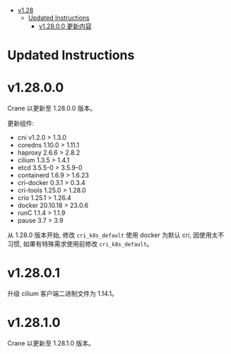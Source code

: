 - [v1.28](#v128)
  - [Updated Instructions](#updated-instructions)
    - [v1.28.0.0 更新内容](#v12800)


# Updated Instructions

# v1.28.0.0

Crane 以更新至 1.28.0.0 版本。

更新组件:
  * cni v1.2.0 > 1.3.0
  * coredns 1.10.0 > 1.11.1
  * haproxy 2.6.6 > 2.8.2
  * cilium 1.3.5 > 1.4.1
  * etcd 3.5.5-0 > 3.5.9-0
  * containerd 1.6.9 > 1.6.23
  * cri-docker 0.3.1 > 0.3.4
  * cri-tools 1.25.0 > 1.28.0
  * crio 1.25.1 > 1.26.4
  * docker 20.10.18 > 23.0.6
  * runC 1.1.4 > 1.1.9
  * pause 3.7 > 3.9

从 1.28.0 版本开始, 修改 `cri_k8s_default` 使用 docker 为默认 cri, 因使用太不习惯, 如果有特殊需求使用前修改 `cri_k8s_default`。

# v1.28.0.1

升级 cilium 客户端二进制文件为 1.14.1。

# v1.28.1.0

Crane 以更新至 1.28.1.0 版本。